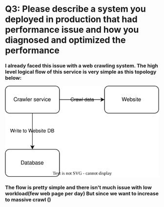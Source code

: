 # Q3: Please describe a system you deployed in production that had performance issue and how you diagnosed and optimized the performance

### I already faced this issue with a web crawling system. The high level logical flow of this service is very simple as this topology below:

![High level](Q3/img/Crawling_system.svg)

### The flow is pretty simple and there isn't much issue with low workload(few web page per day) But since we want to increase to massive crawl ()
